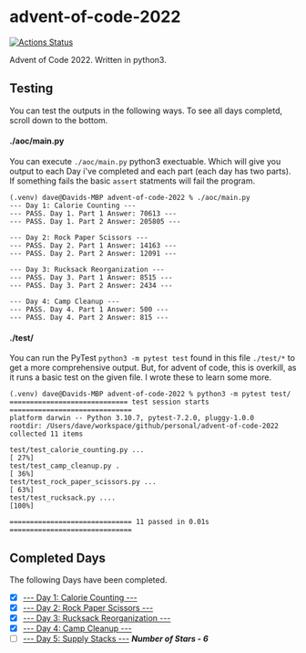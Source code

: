 # advent-of-code-2022
[![Actions Status](https://github.com/DaveVED/advent-of-code-2022/workflows/Tests/badge.svg)](https://github.com/DaveVED/<advent-of-code-2022/actions)

Advent of Code 2022. Written in python3.

## Testing
You can test the outputs in the following ways. To see all days completd, scroll down to the bottom.

#### ./aoc/main.py
You can execute `./aoc/main.py` python3 exectuable. Which will give you output to each Day i've completed and each part (each day has two parts). If something fails the basic `assert` statments will fail the program.

```
(.venv) dave@Davids-MBP advent-of-code-2022 % ./aoc/main.py 
--- Day 1: Calorie Counting ---
--- PASS. Day 1. Part 1 Answer: 70613 ---
--- PASS. Day 1. Part 2 Answer: 205805 ---

--- Day 2: Rock Paper Scissors ---
--- PASS. Day 2. Part 1 Answer: 14163 ---
--- PASS. Day 2. Part 2 Answer: 12091 ---

--- Day 3: Rucksack Reorganization ---
--- PASS. Day 3. Part 1 Answer: 8515 ---
--- PASS. Day 3. Part 2 Answer: 2434 ---

--- Day 4: Camp Cleanup ---
--- PASS. Day 4. Part 1 Answer: 500 ---
--- PASS. Day 4. Part 2 Answer: 815 ---
```

#### ./test/
You can run the PyTest `python3 -m pytest test` found in this file `./test/*` to get a more comprehensive output. But, for advent of code, this is overkill, as it runs a basic test on the given file. I wrote these to learn some more.

```
(.venv) dave@Davids-MBP advent-of-code-2022 % python3 -m pytest test/
============================= test session starts ==============================
platform darwin -- Python 3.10.7, pytest-7.2.0, pluggy-1.0.0
rootdir: /Users/dave/workspace/github/personal/advent-of-code-2022
collected 11 items                                                             

test/test_calorie_counting.py ...                                        [ 27%]
test/test_camp_cleanup.py .                                              [ 36%]
test/test_rock_paper_scissors.py ...                                     [ 63%]
test/test_rucksack.py ....                                               [100%]

============================== 11 passed in 0.01s ==============================
```

## Completed Days
The following Days have been completed.

- [x] [--- Day 1: Calorie Counting ---](https://adventofcode.com/2022/day/1)
- [x] [--- Day 2: Rock Paper Scissors ---](https://adventofcode.com/2022/day/2)
- [x] [--- Day 3: Rucksack Reorganization ---](https://adventofcode.com/2022/day/3)
- [x] [--- Day 4: Camp Cleanup ---](https://adventofcode.com/2022/day/4)
- [ ] [--- Day 5: Supply Stacks ---](https://adventofcode.com/2022/day/5)
***Number of Stars - 6***
